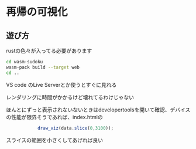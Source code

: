 # 再帰の可視化

## 遊び方

rustの色々が入ってる必要があります

```sh
cd wasm-sudoku
wasm-pack build --target web
cd ..
```

VS code のLive Serverとか使うとすぐに見れる

レンダリングに時間がかかるけど壊れてるわけじゃない

ほんとにずっと表示されないないときはdevelopertoolsを開いて確認、デバイスの性能が限界そうであれば、index.htmlの

```js
            draw_viz(data.slice(0,3100));
```

スライスの範囲を小さくしてあげれば良い
